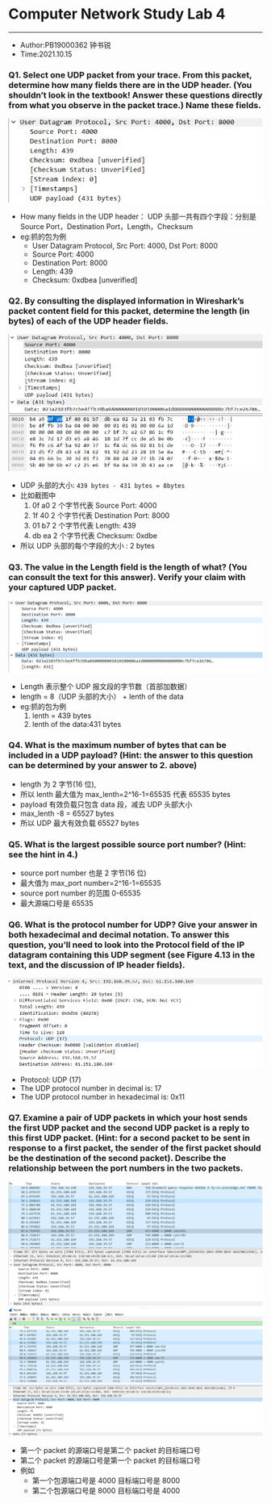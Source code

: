 # Computer Network Study Lab 4

---

- Author:PB19000362 钟书锐
- Time:2021.10.15

### Q1. Select one UDP packet from your trace. From this packet, determine how many fields there are in the UDP header. (You shouldn’t look in the textbook! Answer these questions directly from what you observe in the packet trace.) Name these fields.

![](./asset/1.1.png)

- How many fields in the UDP header：
  UDP 头部一共有四个字段：分别是 Source Port，Destination Port，Length，Checksum
- eg:抓的包为例
  - User Datagram Protocol, Src Port: 4000, Dst Port: 8000
  - Source Port: 4000
  - Destination Port: 8000
  - Length: 439
  - Checksum: 0xdbea [unverified]

### Q2. By consulting the displayed information in Wireshark’s packet content field for this packet, determine the length (in bytes) of each of the UDP header fields.

![](./asset/1.3.png)

- UDP 头部的大小: `439 bytes - 431 bytes = 8bytes`
- 比如截图中
  1. 0f a0 2 个字节代表 Source Port: 4000
  2. 1f 40 2 个字节代表 Destination Port: 8000
  3. 01 b7 2 个字节代表 Length: 439
  4. db ea 2 个字节代表 Checksum: 0xdbe
- 所以 UDP 头部的每个字段的大小 : 2 bytes

### Q3. The value in the Length field is the length of what? (You can consult the text for this answer). Verify your claim with your captured UDP packet.

![](./asset/1.4.png)

- Length 表示整个 UDP 报文段的字节数（首部加数据）
- length = 8（UDP 头部的大小） + lenth of the data
- eg:抓的包为例
  1. lenth = 439 bytes
  2. lenth of the data:431 bytes

### Q4. What is the maximum number of bytes that can be included in a UDP payload? (Hint: the answer to this question can be determined by your answer to 2. above)

- length 为 2 字节(16 位),
- 所以 lenth 最大值为 max_lenth=2^16-1=65535 代表 65535 bytes
- payload 有效负载只包含 data 段，减去 UDP 头部大小
- max_lenth -8 = 65527 bytes
- 所以 UDP 最大有效负载 65527 bytes

### Q5. What is the largest possible source port number? (Hint: see the hint in 4.)

- source port number 也是 2 字节(16 位)
- 最大值为 max_port number=2^16-1=65535
- source port number 的范围 0-65535
- 最大源端口号是 65535

### Q6. What is the protocol number for UDP? Give your answer in both hexadecimal and decimal notation. To answer this question, you’ll need to look into the Protocol field of the IP datagram containing this UDP segment (see Figure 4.13 in the text, and the discussion of IP header fields).

![](./asset/1.2.png)

- Protocol: UDP (17)
- The UDP protocol number in decimal is: 17
- The UDP protocol number in hexadecimal is: 0x11

### Q7. Examine a pair of UDP packets in which your host sends the first UDP packet and the second UDP packet is a reply to this first UDP packet. (Hint: for a second packet to be sent in response to a first packet, the sender of the first packet should be the destination of the second packet). Describe the relationship between the port numbers in the two packets.

![](./asset/1.5.png)
![](./asset/1.6.png)

- 第一个 packet 的源端口号是第二个 packet 的目标端口号
- 第二个 packet 的源端口号是第一个 packet 的目标端口号
- 例如
  - 第一个包源端口号是 4000 目标端口号是 8000
  - 第二个包源端口号是 8000 目标端口号是 4000
